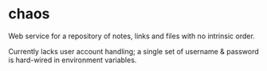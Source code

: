 # chaos

Web service for a repository of notes, links and files with no intrinsic order.

Currently lacks user account handling; a single set of username & password
is hard-wired in environment variables.
